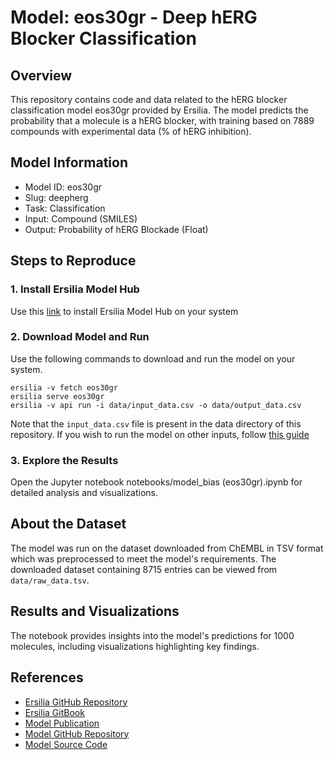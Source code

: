 # Model: eos30gr - Deep hERG Blocker Classification

## Overview

This repository contains code and data related to the hERG blocker classification model eos30gr provided by Ersilia. The model predicts the probability that a molecule is a hERG blocker, with training based on 7889 compounds with experimental data (% of hERG inhibition).

## Model Information

- Model ID: eos30gr
- Slug: deepherg
- Task: Classification
- Input: Compound (SMILES)
- Output: Probability of hERG Blockade (Float)

## Steps to Reproduce

### 1. Install Ersilia Model Hub

Use this [link](https://ersilia.gitbook.io/ersilia-book/ersilia-model-hub/installation) to install Ersilia Model Hub on your system

### 2. Download Model and Run

Use the following commands to download and run the model on your system. 

```
ersilia -v fetch eos30gr
ersilia serve eos30gr
ersilia -v api run -i data/input_data.csv -o data/output_data.csv
```
Note that the `input_data.csv` file is present in the data directory of this repository. If you wish to run the model on other inputs, follow [this guide](https://ersilia.gitbook.io/ersilia-book/ersilia-model-hub/inputs)

### 3. Explore the Results

Open the Jupyter notebook notebooks/model_bias (eos30gr).ipynb for detailed analysis and visualizations.

## About the Dataset

The model was run on the dataset downloaded from ChEMBL in TSV format which was preprocessed to meet the model's requirements. The downloaded dataset containing 8715 entries can be viewed from `data/raw_data.tsv`.

## Results and Visualizations

The notebook provides insights into the model's predictions for 1000 molecules, including visualizations highlighting key findings.

## References

- [Ersilia GitHub Repository](https://github.com/ersilia-os/ersilia)
- [Ersilia GitBook](https://ersilia.gitbook.io/ersilia-book)
- [Model Publication](https://acrobat.adobe.com/id/urn:aaid:sc:ap:3cca2c36-6b4f-478a-996c-7f77423e819e)
- [Model GitHub Repository](https://github.com/ersilia-os/eos30gr)
- [Model Source Code](https://github.com/ChengF-Lab/deephERG)



